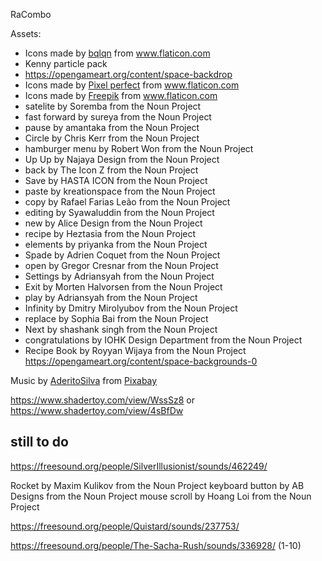 RaCombo

Assets: 
 * <div>Icons made by <a href="https://www.flaticon.com/authors/bqlqn" title="bqlqn">bqlqn</a> from <a href="https://www.flaticon.com/" title="Flaticon">www.flaticon.com</a></div>
 * Kenny particle pack
 * https://opengameart.org/content/space-backdrop
 * <div>Icons made by <a href="https://www.flaticon.com/authors/pixel-perfect" title="Pixel perfect">Pixel perfect</a> from <a href="https://www.flaticon.com/" title="Flaticon">www.flaticon.com</a></div>
 * <div>Icons made by <a href="https://www.freepik.com" title="Freepik">Freepik</a> from <a href="https://www.flaticon.com/" title="Flaticon">www.flaticon.com</a></div>
 * satelite by Soremba from the Noun Project
 * fast forward by sureya from the Noun Project
 * pause by amantaka from the Noun Project
 * Circle by Chris Kerr from the Noun Project
 * hamburger menu by Robert Won from the Noun Project
 * Up Up by Najaya Design from the Noun Project
 * back by The Icon Z from the Noun Project
 * Save by HASTA ICON from the Noun Project
 * paste by kreationspace from the Noun Project
 * copy by Rafael Farias Leão from the Noun Project
 * editing by Syawaluddin from the Noun Project
 * new by Alice Design from the Noun Project
 * recipe by Heztasia from the Noun Project
 * elements by priyanka from the Noun Project
 * Spade by Adrien Coquet from the Noun Project
 * open by Gregor Cresnar from the Noun Project
 * Settings by Adriansyah from the Noun Project
 * Exit by Morten Halvorsen from the Noun Project
 * play by Adriansyah from the Noun Project
 * Infinity by Dmitry Mirolyubov from the Noun Project
 * replace by Sophia Bai from the Noun Project
 * Next by shashank singh from the Noun Project
 * congratulations by IOHK Design Department from the Noun Project
 * Recipe Book by Royyan Wijaya from the Noun Project
 https://opengameart.org/content/space-backgrounds-0

 Music by <a href="/users/aderitosilva-18974644/?tab=audio&amp;utm_source=link-attribution&amp;utm_medium=referral&amp;utm_campaign=audio&amp;utm_content=4314">AderitoSilva</a> from <a href="https://pixabay.com/?utm_source=link-attribution&amp;utm_medium=referral&amp;utm_campaign=music&amp;utm_content=4314">Pixabay</a>

 https://www.shadertoy.com/view/WssSz8
 or
 https://www.shadertoy.com/view/4sBfDw

still to do
---

 https://freesound.org/people/SilverIllusionist/sounds/462249/

 Rocket by Maxim Kulikov from the Noun Project
 keyboard button by AB Designs from the Noun Project
 mouse scroll by Hoang Loi from the Noun Project


 https://freesound.org/people/Quistard/sounds/237753/

 https://freesound.org/people/The-Sacha-Rush/sounds/336928/ (1-10)
